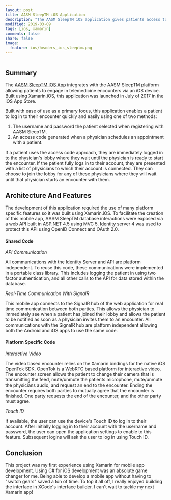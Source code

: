 ```yaml
---
layout: post
title: AASM SleepTM iOS Application
description: "The AASM SleepTM iOS application gives patients access to the AASM SleepTM telemedicine platform from their iOS device. With this iOS app, patients can have a face to face encounter with their sleep provider from just about anywhere using their mobile device."
modified: 2019-03-09
tags: [ios, xamarin]
comments: false
share: false
image:
  feature: ios/headers_ios_sleeptm.png
---
```


<figure style="text-align: center">
    <img src="{{ site.url }}/images/ios/sleeptm-ios.png" alt="">
</figure>

## Summary

The [AASM SleepTM iOS App](https://itunes.apple.com/us/app/aasm-sleeptm/id1253586517?mt=8) integrates with the AASM SleepTM platform allowing patients to engage in telemedicine encounters via an iOS device. Built using Xamarin.iOS, this application was launched in July of 2017 in the iOS App Store.  

Built with ease of use as a primary focus, this application enables a patient to log in to their encounter quickly and easily using one of two methods:

1. The username and password the patient selected when registering with AASM SleepTM.
2. An access code generated when a physician schedules an appointment with a patient.

If a patient uses the access code approach, they are immediately logged in to the physician's lobby where they wait until the physician is ready to start the encounter. If the patient fully logs in to their account, they are presented with a list of physicians to which their account is connected. They can choose to join the lobby for any of these physicians where they will wait until that physician starts an encounter with them.

## Architecture And Features

The development of this application required the use of many platform specific features so it was built using Xamarin.iOS. To facilitate the creation of this mobile app, AASM SleepTM database interactions were exposed via a web API built in ASP.NET 4.5 using MVC 5. Identity server 4 was used to protect this API using OpenID Connect and OAuth 2.0.

#### Shared Code

*API Communication*

All communications with the Identity Server and API are platform independent. To reuse this code, these communications were implemented in a portable class library. This includes logging the patient in using two factor authentication, and all other calls to the API for data stored within the database.

*Real-Time Communication With SignalR*

This mobile app connects to the SignalR hub of the web application for real time communication between both parties. This allows the physician to immediately see when a patient has joined their lobby and allows the patient to be notified as soon as a physician invites them to an encounter. All communications with the SignalR hub are platform independent allowing both the Android and iOS apps to use the same code.  

#### Platform Specific Code

*Interactive Video*

The video based encounter relies on the Xamarin bindings for the native iOS OpenTok SDK. OpenTok is a WebRTC based platform for interactive video. The encounter screen allows the patient to change their camera that is transmitting the feed, mute/unmute the patients microphone, mute/unmute the physicians audio, and request an end to the encounter. Ending the encounter requires both parties to mutually agree that the encounter is finished. One party requests the end of the encounter, and the other party must agree.

*Touch ID*

If available, the user can use the device's Touch ID to log in to their account. After initially logging in to their account with the username and password, the user can open the application settings to enable to this feature. Subsequent logins will ask the user to log in using Touch ID.

## Conclusion

This project was my first experience using Xamarin for mobile app development. Using C# for iOS development was an absolute game changer for me. Being able to develop a mobile app without having to "switch gears" saved a ton of time. To top it all off, I really enjoyed building the interface in XCode's interface builder. I can't wait to tackle my next Xamarin app!  
